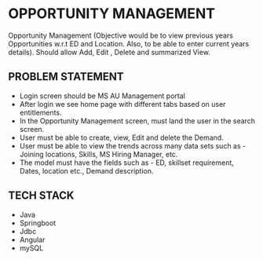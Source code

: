 # OPPORTUNITY MANAGEMENT
Opportunity Management (Objective would be to view previous years Opportunities w.r.t ED and Location. Also, to be able to enter current years details). Should allow Add, Edit , Delete and summarized View.

## PROBLEM STATEMENT
- Login screen should be MS AU Management portal
- After login we see home page with different tabs based on user entitlements.
- In the Opportunity Management screen, must land the user in the search screen.
- User must be able to create, view, Edit and delete the Demand.
- User must be able to view the trends across many data sets such as - Joining locations, Skills, MS Hiring Manager, etc.
- The model must have the fields such as - ED, skillset requirement, Dates, location etc., Demand description.

## TECH STACK
- Java
- Springboot
- Jdbc
- Angular
- mySQL
